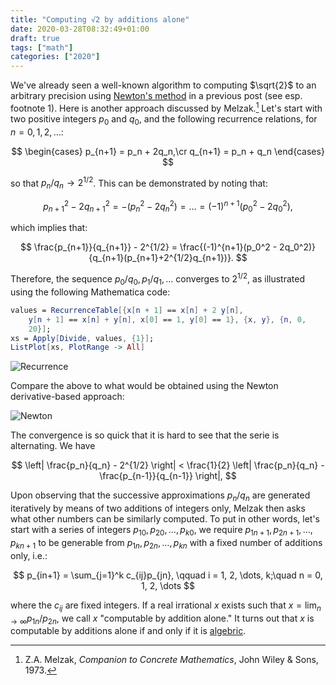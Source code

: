 ```yaml
---
title: "Computing √2 by additions alone"
date: 2020-03-28T08:32:49+01:00
draft: true
tags: ["math"]
categories: ["2020"]
---
```


We've  already seen a well-known algorithm to computing $\sqrt{2}$ to an arbitrary precision using [Newton's method](/post/newton-raphson-racket/) in a previous post (see esp. footnote 1). Here is another approach discussed by Melzak.[^1] Let's start with two positive integers $p_0$ and $q_0$, and the following recurrence relations, for $n = 0, 1, 2, \dots$:

$$
\begin{cases}
p_{n+1} = p_n + 2q_n,\cr
q_{n+1} = p_n + q_n
\end{cases}
$$

so that $p_n/q_n \to 2^{1/2}$. This can be demonstrated by noting that:

$$ p_{n+1}^2 - 2q_{n+1}^2 = -(p_n^2 - 2q_n^2) = \dots = (-1)^{n+1}(p_0^2 - 2q_0^2), $$

which implies that:

$$ \frac{p_{n+1}}{q_{n+1}} - 2^{1/2} = \frac{(-1)^{n+1}(p_0^2 - 2q_0^2)}{q_{n+1}(p_{n+1}+2^{1/2}q_{n+1})}. $$

Therefore, the sequence $p_0/q_0, p_1/q_1, \dots$ converges to $2^{1/2}$, as illustrated using the following Mathematica code:

```mathematica
values = RecurrenceTable[{x[n + 1] == x[n] + 2 y[n],
    y[n + 1] == x[n] + y[n], x[0] == 1, y[0] == 1}, {x, y}, {n, 0,
    20}];
xs = Apply[Divide, values, {1}];
ListPlot[xs, PlotRange -> All]
```

![Recurrence](/img/square-root-two.png)

Compare the above to what would be obtained using the Newton derivative-based approach:

![Newton](/img/2020-03-28-11-33-36.png)

The convergence is so quick that it is hard to see that the serie is alternating. We have

$$ \left| \frac{p_n}{q_n} - 2^{1/2} \right| < \frac{1}{2} \left| \frac{p_n}{q_n} - \frac{p_{n-1}}{q_{n-1}} \right|, $$

Upon observing that the successive approximations $p_n/q_n$ are generated iteratively by means of two additions of integers only, Melzak then asks what other numbers can be similarly computed. To put in other words, let's start with a series of integers $p_{10}, p_{20}, \dots, p_{k0}$, we require $p_{1n+1}, p_{2n+1},\dots, p_{kn+1}$ to be generable from $p_{1n}, p_{2n}, \dots, p_{kn}$ with a fixed number of additions only, i.e.:

$$ p_{in+1} = \sum_{j=1}^k c_{ij}p_{jn}, \qquad i = 1, 2, \dots, k;\quad n = 0, 1, 2, \dots $$

where the $c_{ij}$ are fixed integers. If a real irrational $x$ exists such that $x = \lim_{n\to\infty}p_{1n}/p_{2n}$, we call $x$ "computable by addition alone." It turns out that $x$ is computable by additions alone if and only if it is [algebric](https://en.wikipedia.org/wiki/Algebraic_number).

[^1]: Z.A. Melzak, _Companion to Concrete Mathematics_, John Wiley & Sons, 1973.
